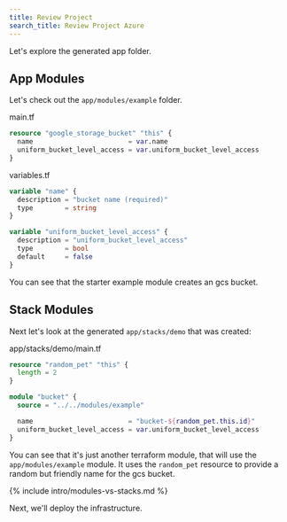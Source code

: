 ```yaml
---
title: Review Project
search_title: Review Project Azure
---
```


Let's explore the generated app folder.

## App Modules

Let's check out the `app/modules/example` folder.

main.tf

```terraform
resource "google_storage_bucket" "this" {
  name                        = var.name
  uniform_bucket_level_access = var.uniform_bucket_level_access
}
```

variables.tf

```terraform
variable "name" {
  description = "bucket name (required)"
  type        = string
}

variable "uniform_bucket_level_access" {
  description = "uniform_bucket_level_access"
  type        = bool
  default     = false
}
```

You can see that the starter example module creates an gcs bucket.

## Stack Modules

Next let's look at the generated `app/stacks/demo` that was created:

app/stacks/demo/main.tf

```terraform
resource "random_pet" "this" {
  length = 2
}

module "bucket" {
  source = "../../modules/example"

  name                        = "bucket-${random_pet.this.id}"
  uniform_bucket_level_access = var.uniform_bucket_level_access
}
```

You can see that it's just another terraform module, that will use the `app/modules/example` module. It uses the `random_pet` resource to provide a random but friendly name for the gcs bucket.

{% include intro/modules-vs-stacks.md %}

Next, we'll deploy the infrastructure.
